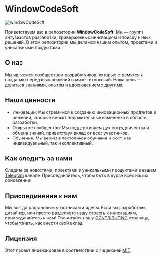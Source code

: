 # WindowCodeSoft

![windowCodeSoft](https://github.com/wcs-pt/wcs-pt/assets/141438495/26ac8000-81b3-4234-ad8f-0eda5b5d26c9)

Приветствуем вас в репозитории **WindowCodeSoft**! Мы — группа энтузиастов разработки, приверженных инновациям и поиску новых решений. В этом репозитории мы делимся нашим опытом, проектами и уникальными продуктами.

## О нас

Мы являемся сообществом разработчиков, которые стремятся к созданию передовых решений в мире технологий. Наша цель — делиться знаниями, опытом и вдохновением с другими.

## Наши ценности

- Инновации: Мы стремимся к созданию инновационных продуктов и решений, которые вносят положительные изменения в область разработки.
- Открытое сообщество: Мы поддерживаем дух сотрудничества и обмена знаний, приветствуя вклад от всех участников.
- Обучение: Мы верим в постоянное обучение и рост, как индивидуальный, так и коллективный.

## Как следить за нами

Следите за новостями, проектами и уникальными продуктами в нашем [Telegram](https://t.me/WindowCodeSoft) канале. Присоединяйтесь, чтобы быть в курсе всех наших обновлений!

## Присоединение к нам

Мы всегда рады новым участникам и идеям. Если вы разработчик, дизайнер, или просто разделяете нашу страсть к инновациям, присоединяйтесь к нам! Прочитайте нашу [CONTRIBUTING](CONTRIBUTING.md) страницу, чтобы узнать, как внести свой вклад.

## Лицензия

Этот проект лицензирован в соответствии с лицензией [MIT](LICENSE).
